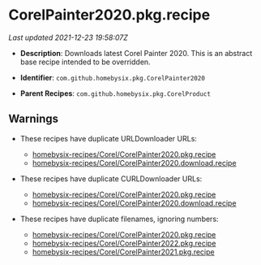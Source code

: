 # CorelPainter2020.pkg.recipe

_Last updated 2021-12-23 19:58:07Z_

- **Description**: Downloads latest Corel Painter 2020. This is an abstract base recipe intended to be overridden.

- **Identifier**: `com.github.homebysix.pkg.CorelPainter2020`

- **Parent Recipes**: `com.github.homebysix.pkg.CorelProduct`

## Warnings

- These recipes have duplicate URLDownloader URLs:
    - [homebysix-recipes/Corel/CorelPainter2020.pkg.recipe](/autopkg-dupe-tracker/homebysix-recipes/Corel/CorelPainter2020.pkg.recipe)
    - [homebysix-recipes/Corel/CorelPainter2020.download.recipe](/autopkg-dupe-tracker/homebysix-recipes/Corel/CorelPainter2020.download.recipe)

- These recipes have duplicate CURLDownloader URLs:
    - [homebysix-recipes/Corel/CorelPainter2020.pkg.recipe](/autopkg-dupe-tracker/homebysix-recipes/Corel/CorelPainter2020.pkg.recipe)
    - [homebysix-recipes/Corel/CorelPainter2020.download.recipe](/autopkg-dupe-tracker/homebysix-recipes/Corel/CorelPainter2020.download.recipe)

- These recipes have duplicate filenames, ignoring numbers:
    - [homebysix-recipes/Corel/CorelPainter2020.pkg.recipe](/autopkg-dupe-tracker/homebysix-recipes/Corel/CorelPainter2020.pkg.recipe)
    - [homebysix-recipes/Corel/CorelPainter2022.pkg.recipe](/autopkg-dupe-tracker/homebysix-recipes/Corel/CorelPainter2022.pkg.recipe)
    - [homebysix-recipes/Corel/CorelPainter2021.pkg.recipe](/autopkg-dupe-tracker/homebysix-recipes/Corel/CorelPainter2021.pkg.recipe)